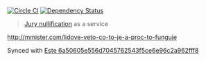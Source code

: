 [![Circle CI](https://circleci.com/gh/steida/vetoapp.svg?style=svg)](https://circleci.com/gh/steida/vetoapp)
[![Dependency Status](https://david-dm.org/steida/vetoapp.svg)](https://david-dm.org/steida/vetoapp)

> [Jury nullification](https://en.wikipedia.org/wiki/Jury_nullification) as a service

http://mmister.com/lidove-veto-co-to-je-a-proc-to-funguje

Synced with [Este 6a50605e556d7045762543f5ce6e96c2a962fff8](https://github.com/este/este/commit/6a50605e556d7045762543f5ce6e96c2a962fff8)
